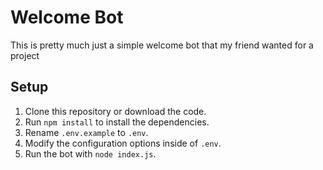 # Welcome Bot

This is pretty much just a simple welcome bot that my friend wanted for a project

## Setup

1. Clone this repository or download the code.
2. Run `npm install` to install the dependencies.
3. Rename `.env.example` to `.env`.
4. Modify the configuration options inside of `.env`.
5. Run the bot with `node index.js`.